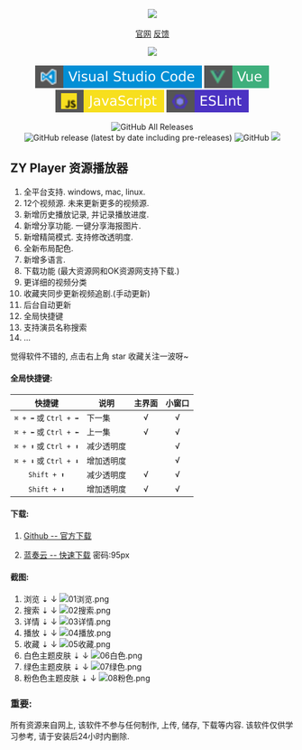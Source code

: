<p align="center">
<img width="128" src="https://i.loli.net/2020/05/07/9kLvPnWVCp7538c.png" >
</p>
<p align="center">
<a href="http://zyplayer.fun/" target="_blank">官网</a>
<a href="https://github.com/Hunlongyu/ZY-Player/issues" target="_blank">反馈</a>
</p>
<p align="center">
<img src="https://forthebadge.com/images/badges/built-with-love.svg">
<p>
<p align="center">
<img src="https://github.com/aleen42/badges/raw/master/src/visual_studio_code_flat_square.svg?sanitize=true">
<img src="https://github.com/aleen42/badges/raw/master/src/vue_flat_square.svg?sanitize=true">
<img src="https://github.com/aleen42/badges/raw/master/src/javascript_flat_square.svg?sanitize=true">
<img src="https://github.com/aleen42/badges/raw/master/src/eslint_flat_square.svg?sanitize=true">
</p>
<p align="center">
<img alt="GitHub All Releases" src="https://img.shields.io/github/downloads/Hunlongyu/ZY-Player/total?style=for-the-badge">
<img alt="GitHub release (latest by date including pre-releases)" src="https://img.shields.io/github/v/release/Hunlongyu/ZY-Player?include_prereleases&style=for-the-badge">
<img alt="GitHub" src="https://img.shields.io/github/license/Hunlongyu/ZY-Player?style=for-the-badge">
<img src="https://img.shields.io/github/workflow/status/Hunlongyu/ZY-Player/release-build?style=for-the-badge">
<p>


## ZY Player 资源播放器

1. 全平台支持. windows, mac, linux.
2. 12个视频源. 未来更新更多的视频源.
3. 新增历史播放记录, 并记录播放进度.
4. 新增分享功能. 一键分享海报图片.
5. 新增精简模式. 支持修改透明度.
6. 全新布局配色.
7. 新增多语言.
8. 下载功能 (最大资源网和OK资源网支持下载.)
9. 更详细的视频分类
10. 收藏夹同步更新视频追剧.(手动更新)
11. 后台自动更新
12. 全局快捷键
13. 支持演员名称搜索
14. ...

觉得软件不错的, 点击右上角 star 收藏关注一波呀~

#### 全局快捷键:

|          快捷键          | 说明       | 主界面 | 小窗口 |
| :----------------------: | ---------- | :----: | :----: |
| `⌘ + ➡`  或  `Ctrl + ➡` | 下一集     |   √    |   √    |
| `⌘ + ⬅`  或  `Ctrl + ⬅` | 上一集     |   √    |   √    |
| `⌘ + ⬆`  或  `Ctrl + ⬆` | 减少透明度 |        |   √    |
| `⌘ + ⬇`  或  `Ctrl + ⬇` | 增加透明度 |        |   √    |
| `Shift + ⬆` | 减少透明度 |    √    |   √    |
| `Shift + ⬇` | 增加透明度 |    √    |   √    |


#### 下载:

1. [Github -- 官方下载](https://github.com/Hunlongyu/ZY-Player/releases)

2. [蓝奏云 -- 快速下载](https://www.lanzous.com/b04s6a3re) 密码:95px

#### 截图: 
1. 浏览 ⇣ ↓
![01浏览.png](https://i.loli.net/2020/05/18/MshDLnXq2CTpoBy.png)
2. 搜索 ⇣ ↓
![02搜索.png](https://i.loli.net/2020/05/20/QgJqDkcjpeiRvBb.png)
3. 详情 ⇣ ↓
![03详情.png](https://i.loli.net/2020/05/18/s7gUj6unEfyYb4Z.png)
4. 播放 ⇣ ↓
![04播放.png](https://i.loli.net/2020/05/18/WqgnOw3mHd6e5uU.png)
5. 收藏 ⇣ ↓
![05收藏.png](https://i.loli.net/2020/05/18/bhIgeGMTPWmrdYi.png)
6. 白色主题皮肤 ⇣ ↓
![06白色.png](https://i.loli.net/2020/05/18/UgiVZ89dhkuxDBI.png)
7. 绿色主题皮肤 ⇣ ↓
![07绿色.png](https://i.loli.net/2020/05/18/4d2UnFRECm7vyJQ.png)
8. 粉色色主题皮肤 ⇣ ↓
![08粉色.png](https://i.loli.net/2020/05/18/PLlEfzd8mSC9vMW.png)

### 重要: 
所有资源来自网上, 该软件不参与任何制作, 上传, 储存, 下载等内容. 该软件仅供学习参考, 请于安装后24小时内删除.
